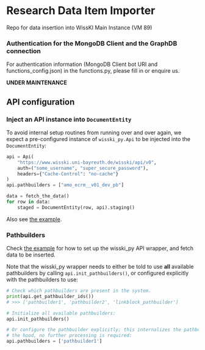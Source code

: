 # Research Data Item Importer
Repo for data insertion into WissKI Main Instance (VM 89)

### Authentication for the MongoDB Client and the GraphDB connection
For authentication information (MongoDB Client bot URI and functions_config.json) in the functions.py, please fill in or enquire us.


**UNDER MAINTENANCE**

## API configuration

### Inject an API instance into `DocumentEntity`

To avoid internal setup routines from running over and over again, we expect a pre-configured instance of `wisski_py.Api` to be injected into the `DocumentEntity`:

``` python
api = Api(
    "https://www.wisski.uni-bayreuth.de/wisski/api/v0",
    auth=("some_username", "super_secure_password"),
    headers={"Cache-Control": "no-cache"}
)
api.pathbuilders = ["amo_ecrm__v01_dev_pb"]

data = fetch_the_data()
for row in data:
    staged = DocumentEntity(row, api).staging()
```

Also see [the example](example.py).


### Pathbuilders

Check [the example](example.py) for how to set up the wisski_py API wrapper, and fetch data to be inserted. 

Note that the wisski_py wrapper needs to either be told to use **all** available pathbuilders by calling `api.init_pathbuilders()`, or configured explicitly with the pathbuilders to use:

```python
# Check which pathbuilders are present in the system.
print(api.get_pathbuilder_ids()) 
# >>> ['pathbuilder1', 'pathbuilder2', 'linkblock_pathbuilder']

# Initialize all available pathbuilders:
api.init_pathbuilders()

# Or configure the pathbuilder explicitly; this internalizes the pathbuilder under
# the hood, no further processing is required:
api.pathbuilders = ['pathbuilder1']
```
